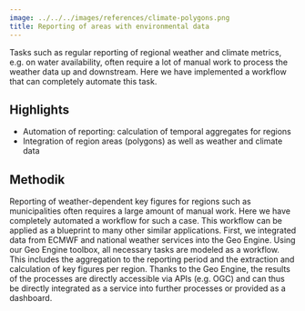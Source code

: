 ```yaml
---
image: ../../../images/references/climate-polygons.png
title: Reporting of areas with environmental data
---
```


Tasks such as regular reporting of regional weather and climate metrics, e.g. on water availability, often require a lot of manual work to process the weather data up and downstream. Here we have implemented a workflow that can completely automate this task.

## Highlights

- Automation of reporting: calculation of temporal aggregates for regions
- Integration of region areas (polygons) as well as weather and climate data

## Methodik

Reporting of weather-dependent key figures for regions such as municipalities often requires a large amount of manual work. Here we have completely automated a workflow for such a case. This workflow can be applied as a blueprint to many other similar applications. First, we integrated data from ECMWF and national weather services into the Geo Engine. Using our Geo Engine toolbox, all necessary tasks are modeled as a workflow. This includes the aggregation to the reporting period and the extraction and calculation of key figures per region. Thanks to the Geo Engine, the results of the processes are directly accessible via APIs (e.g. OGC) and can thus be directly integrated as a service into further processes or provided as a dashboard.
